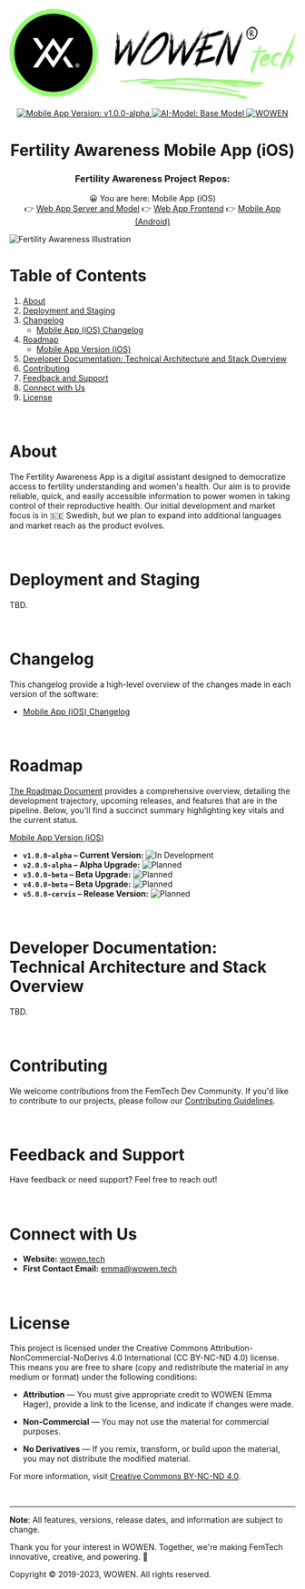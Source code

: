 ![WOWEN Tech Logo](https://github.com/WOWEN-DEV/wowen.tech/blob/main/assets/img/wowen-tech-repo-logo.svg)

<p align="center">
 <a href="https://fertilityawareness.wowen.tech/">
    <img src="https://img.shields.io/badge/Mobile%20App%20Version%20(iOS)%20-v1.0.0--alpha-yellow" alt="Mobile App Version: v1.0.0-alpha">
</a>
<a href="#">
    <img src="https://img.shields.io/badge/AI%20Model-Base%20Model-blue" alt="AI-Model: Base Model">
</a>
  <a href="https://github.com/WOWEN-DEV">
    <img src="https://img.shields.io/badge/WOWEN-FemTech%20Dev%20Community-blueviolet" alt="WOWEN">
  </a>
</p>

<h1 align="center">Fertility Awareness Mobile App (iOS)</h1>
<h3 align="center">Fertility Awareness Project Repos:</h3>
<p align="center">
<p align="center">
😀 You are here: Mobile App (iOS)
  <br>
  👉 <a href="https://github.com/WOWEN-DEV/fertilityawareness-ai">Web App Server and Model</a>
  👉 <a href="https://github.com/WOWEN-DEV/fertilityawareness">Web App Frontend</a>
  👉 <a href="https://github.com/WOWEN-DEV/fertilityawareness-android">Mobile App (Android)</a>
</p>

![Fertility Awareness Illustration](https://fertilityawareness.wowen.tech/img/fertilityawareness-illustration-colored.svg)


# Table of Contents

1. [About](#about)
2. [Deployment and Staging](#deployment-and-staging)
3. [Changelog](#changelog)
   - [Mobile App (iOS) Changelog](#mobile-app-ios-changelog)
4. [Roadmap](#roadmap)
   - [Mobile App Version (iOS)](#mobile-app-version-ios)
5. [Developer Documentation: Technical Architecture and Stack Overview](#developer-documentation-technical-architecture-and-stack-overview)
6. [Contributing](#contributing)
7. [Feedback and Support](#feedback-and-support)
8. [Connect with Us](#connect-with-us)
9. [License](#license)

<br>

# About

The Fertility Awareness App is a digital assistant designed to democratize access to fertility understanding and women's health. Our aim is to provide reliable, quick, and easily accessible information to power women in taking control of their reproductive health. Our initial development and market focus is in 🇸🇪 Swedish, but we plan to expand into additional languages and market reach as the product evolves.

<br>

# Deployment and Staging
TBD.

<br>

# Changelog
This changelog provide a high-level overview of the changes made in each version of the software:
- [Mobile App (iOS) Changelog](https://github.com/WOWEN-DEV/fertilityawareness-ios/blob/main/CHANGELOG.md)

<br>

# Roadmap

[The Roadmap Document](https://github.com/WOWEN-DEV/fertilityawareness-ios/blob/main/ROADMAP.md) provides a comprehensive overview, detailing the development trajectory, upcoming releases, and features that are in the pipeline. Below, you'll find a succinct summary highlighting key vitals and the current status.

[Mobile App Version (iOS)](https://github.com/WOWEN-DEV/fertilityawareness-ios)
- **`v1.0.0-alpha` – Current Version:** ![In Development](https://img.shields.io/badge/Status-In%20Development-yellow)
- **`v2.0.0-alpha` – Alpha Upgrade:** ![Planned](https://img.shields.io/badge/Status-Planned-red)
- **`v3.0.0-beta` – Beta Upgrade:** ![Planned](https://img.shields.io/badge/Status-Planned-red)
- **`v4.0.0-beta` – Beta Upgrade:** ![Planned](https://img.shields.io/badge/Status-Planned-red)
- **`v5.0.0-cervix` – Release Version:** ![Planned](https://img.shields.io/badge/Status-Planned-red)

<br>

# Developer Documentation: Technical Architecture and Stack Overview
TBD.

<br>

# Contributing

We welcome contributions from the FemTech Dev Community. If you'd like to contribute to our projects, please follow our [Contributing Guidelines](CONTRIBUTING.md).

<br>

# Feedback and Support

Have feedback or need support? Feel free to reach out!

<br>

# Connect with Us

- **Website:** [wowen.tech](https://wowen.tech)
- **First Contact Email:** emma@wowen.tech

<br>

# License

This project is licensed under the Creative Commons Attribution-NonCommercial-NoDerivs 4.0 International (CC BY-NC-ND 4.0) license. This means you are free to share (copy and redistribute the material in any medium or format) under the following conditions:

- **Attribution** — You must give appropriate credit to WOWEN (Emma Hager), provide a link to the license, and indicate if changes were made.

- **Non-Commercial** — You may not use the material for commercial purposes.

- **No Derivatives** — If you remix, transform, or build upon the material, you may not distribute the modified material.

For more information, visit [Creative Commons BY-NC-ND 4.0](https://creativecommons.org/licenses/by-nc-nd/4.0/).

<br>

---

**Note**: All features, versions, release dates, and information are subject to change.

Thank you for your interest in WOWEN. Together, we're making FemTech innovative, creative, and powering. 💪 

Copyright © 2019-2023, WOWEN. All rights reserved.
